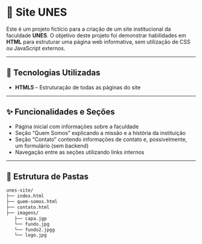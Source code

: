 # 🏫 Site UNES

Este é um projeto fictício para a criação de um site institucional da faculdade **UNES**. O objetivo deste projeto foi demonstrar habilidades em **HTML** para estruturar uma página web informativa, sem utilização de CSS ou JavaScript externos.

---

## 🧪 Tecnologias Utilizadas

- **HTML5** – Estruturação de todas as páginas do site

---

## ✨ Funcionalidades e Seções

- Página inicial com informações sobre a faculdade  
- Seção “Quem Somos” explicando a missão e a história da instituição  
- Seção “Contato” contendo informações de contato e, possivelmente, um formulário (sem backend)  
- Navegação entre as seções utilizando links internos

---

## 📁 Estrutura de Pastas

```markdown
unes-site/
├── index.html
├── quem-somos.html
├── contato.html
├── imagens/
   ├── capa.jgp
   └── fundo.jpg
   └── fundo2.jpgg
   └── logo.jpg
